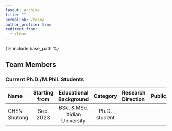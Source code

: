 ```yaml
---
layout: archive
title: ""
permalink: /team/
author_profile: true
redirect_from:
  - /team
---
```


{% include base_path %}

## Team Members

### Current Ph.D./M.Phil. Students

| Name         | Starting from  |  Educational Background       |  Category    |   Research Direction  |   Publications  |
|:--------------|:----------------:|:-------------------------------:|:--------------:|:-----------------------|:-----------------------|
| CHEN Shutong | Sep. 2023      | BSc. & MSc. Xidian University | Ph.D. student |                       |                       |
